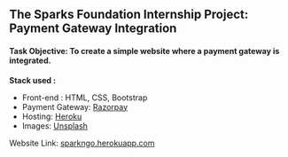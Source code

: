 ## The Sparks Foundation Internship Project: Payment Gateway Integration  
  
#### Task Objective: To create a simple website where a payment gateway is integrated. 
  
**Stack used :**
- Front-end : HTML, CSS, Bootstrap  
- Payment Gateway: [Razorpay](https://razorpay.com/)
- Hosting: [Heroku](https://www.heroku.com/)
- Images: [Unsplash](https://unsplash.com/)
  
Website Link: [sparkngo.herokuapp.com](https://sparkngo.herokuapp.com/)